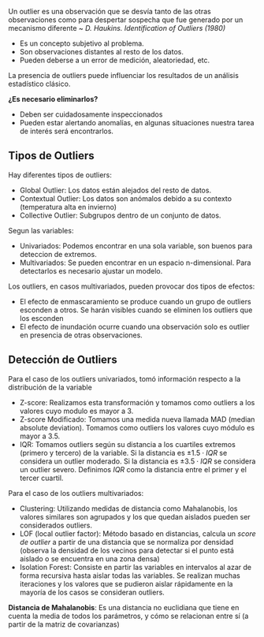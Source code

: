 Un outlier es una observación que se desvía tanto de las otras observaciones como para despertar sospecha que fue generado por un mecanismo diferente ~ *D. Haukins. Identification of Outliers (1980)*

- Es un concepto subjetivo al problema.
- Son observaciones distantes al resto de los datos.
- Pueden deberse a un error de medición, aleatoriedad, etc.

La presencia de outliers puede influenciar los resultados de un análisis estadístico clásico.

**¿Es necesario eliminarlos?**

- Deben ser cuidadosamente inspeccionados
- Pueden estar alertando anomalías, en algunas situaciones nuestra tarea de interés será encontrarlos.

## Tipos de Outliers

Hay diferentes tipos de outliers:

- Global Outlier: Los datos están alejados del resto de datos.
- Contextual Outlier: Los datos son anómalos debido a su contexto (temperatura alta en invierno)
- Collective Outlier: Subgrupos dentro de un conjunto de datos.

Segun las variables:

- Univariados: Podemos encontrar en una sola variable, son buenos para deteccion de extremos.
- Multivariados: Se pueden encontrar en un espacio n-dimensional. Para detectarlos es necesario ajustar un modelo.

Los outliers, en casos multivariados, pueden provocar dos tipos de efectos:

- El efecto de enmascaramiento se produce cuando un grupo de outliers esconden a otros. Se harán visibles cuando se eliminen los outliers que los esconden
- El efecto de inundación ocurre cuando una observación solo es outlier en presencia de otras observaciones.

## Detección de Outliers

Para el caso de los outliers univariados, tomó información respecto a la distribución de la variable

- Z-score: Realizamos esta transformación y tomamos como outliers a los valores cuyo modulo es mayor a 3.
- Z-score Modificado: Tomamos una medida nueva llamada MAD (median absolute deviation). Tomamos como outliers los valores cuyo módulo es mayor a 3.5.
- IQR: Tomamos outliers según su distancia a los cuartiles extremos (primero y tercero) de la variable. Si la distancia es $\pm 1.5\cdot IQR$ se considera un outlier moderado. Si la distancia es $\pm3.5 \cdot IQR$ se considera un outlier severo. Definimos $IQR$ como la distancia entre el primer y el tercer cuartil.

Para el caso de los outliers multivariados:

- Clustering: Utilizando medidas de distancia como Mahalanobis, los valores similares son agrupados y los que quedan aislados pueden ser considerados outliers.
- LOF (local outlier factor): Método basado en distancias, calcula un *score de outlier* a partir de una distancia que se normaliza por densidad (observa la densidad de los vecinos para detectar si el punto está aislado o se encuentra en una zona densa)
- Isolation Forest: Consiste en partir las variables en intervalos al azar de forma recursiva hasta aislar todas las variables. Se realizan muchas iteraciones y los valores que se pudieron aislar rápidamente en la mayoría de los casos se consideran outliers.

**Distancia de Mahalanobis**: Es una distancia no euclidiana que tiene en cuenta la media de todos los parámetros, y cómo se relacionan entre sí (a partir de la matriz de covarianzas)
